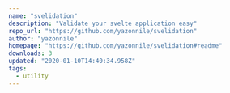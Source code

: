 ```yaml
---
name: "svelidation"
description: "Validate your svelte application easy"
repo_url: "https://github.com/yazonnile/svelidation"
author: "yazonnile"
homepage: "https://github.com/yazonnile/svelidation#readme"
downloads: 3
updated: "2020-01-10T14:40:34.958Z"
tags: 
  - utility
---
```

